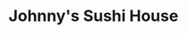 ---
layout: place
title: "Johnny's Sushi House"
permalink: /maryland/perryville/johnny-s-sushi-house.html
stateAbbr: MD
stateName: Maryland
cityName: Perryville
seo:
  name: "Johnny's Sushi House"
  type: Restaurant
  links: http://johnnysushihouse.com/
description: "Johnny's Sushi House serves delicious sushi in Perryville, Maryland. Try fresh Japanese dishes for a great dining experience. "
place_id: ChIJVY84EZa4x4kRlIgSf5x2rdA
photos:
  - name: >-
      places/ChIJVY84EZa4x4kRlIgSf5x2rdA/photos/AeeoHcJsLaap_ItDxfVr-ByYu-akfhVQo2Ex2uURYtOkf8dtSzKKFTc40Efz0uugowdhK3ixKKSEKxsd_3XXmZUOP8INsK1D--ftqWxDzj7xuNefl2FgE-0k8RlIab_sDgLgt-Gsq7KwgNCo086t6_v_p63iqgve_irMnkb7HOf0QxFQUKQVzdou1YHdNvNNc065GOE41eTs8D6LR2ONxsXd4Cc1LRMEJrle-9CzjUn_8Qfow9nYHEKfKpSBDB4TwdbWdgl1X-oCVtViPbP535CrFVvETT6L5IzlH_1yDZaYQq9BvG5mFkboBE3rAWWVlzTEKCSnD_oVhOfk7Pe9YqpXxiVtvBLaALEvDM6avLl-RxhOEURCMtLicodVq8fjUYH1jkZIbiYzL_AKRapqC-2iK04NGu2VLvxGkWYlnGQDCwTlzA
    widthPx: 4032
    heightPx: 3024
    authorAttributions:
      - displayName: Brian Kim
        uri: https://maps.google.com/maps/contrib/118145953142472147422
        photoUri: >-
          https://lh3.googleusercontent.com/a-/ALV-UjXl6sDxCJ7-7DGCOdU8kKrffXTsL34VHGSHEHfqQIzlWOH0F-FvFg=s100-p-k-no-mo
    flagContentUri: >-
      https://www.google.com/local/imagery/report/?cb_client=maps_api_places.places_api&image_key=!1e10!2sCIHM0ogKEICAgIDprY35Pg&hl=en-US
    googleMapsUri: >-
      https://www.google.com/maps/place//data=!3m4!1e2!3m2!1sCIHM0ogKEICAgIDprY35Pg!2e10!4m2!3m1!1s0x89c7b89611388f55:0xd0ad769c7f128894
  - name: >-
      places/ChIJVY84EZa4x4kRlIgSf5x2rdA/photos/AeeoHcIbXPWvkyH9xcvNDHXxYX4olwot9sDEzhxkpvRTV2BRbFXxZalmIgycHvVDaSqtPvwe5MTnKHn7nqn5vYKEODT7hckWOQtqOXHyjz50hk4wKLgRNZAJsotplRoAUV3to-F0WYemAwYVSERca1QDbGhqTLc8FC9h_FTkE6Yp-mMUCXOnGxcECpgG0WnJ25-32QVIk1HCGXYSQRKa7-Yv2GE1B9X-MSjxIBBQk23dtHNS1EFgqLXrZOAA_H5l56R6_6AknIg16iNkgeqeIkPdBddpLk-Yu-DEkGIQptmJeEgVg1DL1p-eoeXS4jc4-P0NS9N1L-sZjd4C8JRAqAZ4io-3VbwBRvJsuXcV3o0Ax4bD1WgBQuaKhkb6an-6EsRv382PZG-65Z7YUDTzSF2Ds1vCFtt76xn0XjSgu_l8QYeAGA
    widthPx: 1021
    heightPx: 580
    authorAttributions:
      - displayName: Héctor Alcy
        uri: https://maps.google.com/maps/contrib/102392829563008842762
        photoUri: >-
          https://lh3.googleusercontent.com/a-/ALV-UjVaPREMlTNv-0F_gtIRU78PnrPGPygvw_8VykVseMfnDDmk-gphtQ=s100-p-k-no-mo
    flagContentUri: >-
      https://www.google.com/local/imagery/report/?cb_client=maps_api_places.places_api&image_key=!1e10!2sCIHM0ogKEICAgID_oem9eg&hl=en-US
    googleMapsUri: >-
      https://www.google.com/maps/place//data=!3m4!1e2!3m2!1sCIHM0ogKEICAgID_oem9eg!2e10!4m2!3m1!1s0x89c7b89611388f55:0xd0ad769c7f128894
  - name: >-
      places/ChIJVY84EZa4x4kRlIgSf5x2rdA/photos/AeeoHcJdPVyORvKjO0u9gencTh0KhjRWCjfC6lWZCB5gZfDsD3qpo_DCBtXb9K5pWhRYmq3tGYXkpQn-ciwp7EWXt78ScYqACR61JClTEPSt4OAL_l_dcXbdvbzvTTtNhNACKIclZ_3qrL_TpiYFZsQsDRye7X4wvyMvgPuuYJnsOQdhYXKPhlYC9tmmx8JA9RkdCbEpUEBeR4eQy6B2rC7jdZZDxQWNfzIEyBBlHm3d8com0bU_dIm0UqU-WLaVbQruLjr8VX2cwalmQbLBZ1cqXbICuSFW6NHYJs6GeoCRBnYTtN-oYq7frurJyTfmIWuXrWpjHTjDl2DiMI0anozy1Wrh3oh6BNa-xjGqAMdKbI1sraw61zg38jzYrMAyhwpHcVpIy8z0hC5n1qtYsRb8nXtfVFigm0epD_UYJQZelJZHGg
    widthPx: 4032
    heightPx: 3024
    authorAttributions:
      - displayName: Barb Morningstar
        uri: https://maps.google.com/maps/contrib/105523684468310733401
        photoUri: >-
          https://lh3.googleusercontent.com/a-/ALV-UjXzdaomWKZUUUtD_SMGRjxrGVlgTQnplpHpmXiSPDeQCOsZdD6N=s100-p-k-no-mo
    flagContentUri: >-
      https://www.google.com/local/imagery/report/?cb_client=maps_api_places.places_api&image_key=!1e10!2sCIHM0ogKEICAgICnkvidbw&hl=en-US
    googleMapsUri: >-
      https://www.google.com/maps/place//data=!3m4!1e2!3m2!1sCIHM0ogKEICAgICnkvidbw!2e10!4m2!3m1!1s0x89c7b89611388f55:0xd0ad769c7f128894
  - name: >-
      places/ChIJVY84EZa4x4kRlIgSf5x2rdA/photos/AeeoHcJC3lno-P0e-ZK-Uyo3o79a5UkOyVwR9NZsa2QQiqrIgJO9uOpM9H_XJ7IMo1S4BLPFGJO6MPe1xXtenp2AIncdrm2bk77dC_PP_nBR9l5M8sEz7MsGadrThikMdK53G_lRoQF-jDxZsrfDhc6C8gNL-h-0zlOfHxsf2k0nGt6p7-CXOeBaSvgdo5_liewOvFn8nNzj97tyXDtHIZQ0Jq5W1AvrbFMC5xr4P0Sl2T9DpIANz3wObwGk5m6o_73DkXqqQ2GPMYxOVWA-H0hWKRwvBIiYB_p8SXwl1Ywt8Ga8oSLeZG9JmSVJd4OtHX5i3RThbLWuD1f2CwKQ2_Ln9SmlygSml4_NHiNCSu7iqtjxY78xpY10U_mWNpgXZcOdKRrHaBnnFBrReEa8mpGv7ZT8rVz5o2gyKl6_A_UqZ2JYL4xE
    widthPx: 4320
    heightPx: 2432
    authorAttributions:
      - displayName: Jaime Muth
        uri: https://maps.google.com/maps/contrib/112846710826091879929
        photoUri: >-
          https://lh3.googleusercontent.com/a-/ALV-UjUq1dEvtw8QjVTlKbjhGOUNZmmQVSBx6fK3XmwSYryUFjbWE9rC1w=s100-p-k-no-mo
    flagContentUri: >-
      https://www.google.com/local/imagery/report/?cb_client=maps_api_places.places_api&image_key=!1e10!2sCIHM0ogKEICAgICEkdz7tgE&hl=en-US
    googleMapsUri: >-
      https://www.google.com/maps/place//data=!3m4!1e2!3m2!1sCIHM0ogKEICAgICEkdz7tgE!2e10!4m2!3m1!1s0x89c7b89611388f55:0xd0ad769c7f128894
  - name: >-
      places/ChIJVY84EZa4x4kRlIgSf5x2rdA/photos/AeeoHcLtxQ9_jwYOaOGeRpf0K7PIVgMj42ryxzkTpvP78h-IWc7A8oi-uUa2RDJwAP3CkLnBCISPhlbi4TveXluwZ0cLAYhlzz8kXOAklZGh11NLDH9ILFOQzEJ2ImxwluSftUlQgGmXoUcgSpauM3Ik6N8-AU33E15JKVLdUd2j2dc0D5eoE3ZtZf3ZA3swQE2BrfY4B0X5MGB-iHcmmmfdcdIKTiP-KNKqhexVMXn31H-8joP-5cXABI29ubV21Np5yF7ZlvF8m-lr5MO02yfuSYGRFN7uA1oyaHvO_jB-9ZvnEcw5o8R4T4CXihF7O942P2gJrVTRWWmlgRfwTFS1NtUMiA-2o0eMg0kr4XfaXDMCjgJlBRumAcnRo9kTGiS_Bovsmq2O4ziqZomjoH2qgFqdCvMTBIUkSUTp3sSTn-npSg
    widthPx: 3600
    heightPx: 4800
    authorAttributions:
      - displayName: Jadaya Hayden
        uri: https://maps.google.com/maps/contrib/111471268668371089675
        photoUri: >-
          https://lh3.googleusercontent.com/a/ACg8ocLdRU-Cal30XNyiNuVVKNCiALO8zr-JTkT8CSeBCzMaOIu4Cw=s100-p-k-no-mo
    flagContentUri: >-
      https://www.google.com/local/imagery/report/?cb_client=maps_api_places.places_api&image_key=!1e10!2sCIHM0ogKEICAgIC33K3qKw&hl=en-US
    googleMapsUri: >-
      https://www.google.com/maps/place//data=!3m4!1e2!3m2!1sCIHM0ogKEICAgIC33K3qKw!2e10!4m2!3m1!1s0x89c7b89611388f55:0xd0ad769c7f128894
  - name: >-
      places/ChIJVY84EZa4x4kRlIgSf5x2rdA/photos/AeeoHcKS65GGu3s0yCf8HEvo86OoIh7nuxgw7v2LYQuxIxREvEV7_rv0-eceaZ6ckTUVgUZuZLfIqMKElITfWKMazUvPEDUnrKjRif7nsVXeO3hcpHTJSWnysM3I4zjsDsssVHLPqR3UiAWZ3KBU6heDJL5PI81hKPe4nrCkBLGSMpy8I_eIaIyQ2akYOOpga7mSu1nxjyTEWKqMSADa2Qm4WBkkLziPhbPGUUYyqNavvMUNE1M3v59WJvg2Mh72u9B-LVu1VT_3LNAjwm1SrkXGfWhw-OY4cQk9aMT8YmckPhVJAuZ7TjVg56VbIW-Mkm571UF_dvo_TJ0B-hqHGB86R1Xx9HVvynlU0M1OWbZn0ZoHRTf6-y-1IJOcI-tqePVpqoWSKpGzAVu-7-VN3jIYFgtk7_ArDyQPYNtMuOEsUJI
    widthPx: 3024
    heightPx: 4032
    authorAttributions:
      - displayName: Mary Nelson
        uri: https://maps.google.com/maps/contrib/110852188046869997926
        photoUri: >-
          https://lh3.googleusercontent.com/a-/ALV-UjVkfQmCJWhDmyxA73mkC94OYPimk-3nZPIG1CsUIXvui0mZvDkb=s100-p-k-no-mo
    flagContentUri: >-
      https://www.google.com/local/imagery/report/?cb_client=maps_api_places.places_api&image_key=!1e10!2sCIHM0ogKEICAgICqle27RA&hl=en-US
    googleMapsUri: >-
      https://www.google.com/maps/place//data=!3m4!1e2!3m2!1sCIHM0ogKEICAgICqle27RA!2e10!4m2!3m1!1s0x89c7b89611388f55:0xd0ad769c7f128894
  - name: >-
      places/ChIJVY84EZa4x4kRlIgSf5x2rdA/photos/AeeoHcLvD_xCR98NCu1QOk8unVF8uxinKvH1XC-jQzHjz4lrkFYjQX5fhtiQvVCZ22RANatnLHO1sXEAH_M9yQ8zsVgtM0rehBPszCfAdP8AGa3wnYrCKx7gXcptM-8RLJ4vQYjaE_EgrkJ-f1aIltu4z8BLKrTVwjhe91hLsfoCTzh6gaYnmfqQSSuqoTyDV5r58Mp0pmRL3_uxN18lRya7aVKxhLAgUkgOZGqxj5GtNIfIJjEO9ZM81ja09bNSBRNh_qAUgauD9N0VmUYuz5iO_gKni9p3Y9C2v3CVrqRhalCwUYZffD_1H9rt7rL6wJlux_a_-uboNVtgq3tiHkrSvvsOWKeGyob5XrmO57fKcFyt-MuPijWPtyHSF9aKHw-u7ApsV50LSZ4ZvJQ8pGrU8luisPSh-wwtYpjKAXRL6n1XgA
    widthPx: 4032
    heightPx: 3024
    authorAttributions:
      - displayName: Alexa Thompson
        uri: https://maps.google.com/maps/contrib/114594997387986040804
        photoUri: >-
          https://lh3.googleusercontent.com/a-/ALV-UjUyF6jsLFZg3WRREVYLLj324MJqCE5q4vVrgwc4VmpDS50I0-Uq=s100-p-k-no-mo
    flagContentUri: >-
      https://www.google.com/local/imagery/report/?cb_client=maps_api_places.places_api&image_key=!1e10!2sCIHM0ogKEICAgICH767ndQ&hl=en-US
    googleMapsUri: >-
      https://www.google.com/maps/place//data=!3m4!1e2!3m2!1sCIHM0ogKEICAgICH767ndQ!2e10!4m2!3m1!1s0x89c7b89611388f55:0xd0ad769c7f128894
  - name: >-
      places/ChIJVY84EZa4x4kRlIgSf5x2rdA/photos/AeeoHcLwoWNKdpUuEdy2DsriiGqUGrSNbF22QoZ_18ljE15XugYtuYKFoOvfGZzbeMtS5FPCSjBxYyNliBFOnIx7BAE2qC99ad-2uzDb1t15PQmF3j1n70QevC4fJLKXMBdox92-boWKPuvYsZhatebsKu2RMz1VsesPlY1rZsK2TchxEr2iCkDkWU3hkFlTNJl1oQxTIf6oVqMmCdWejnBLGJ_TYq0VDafNdDKXpCMaQ-IWCogEB4_a73IPNFjoMS7a3VJHk6oY1Oj8y_XfULrR2d10byTk3tPAYavEQ2LuCduu2O0eZWIRaV1l5tJdpJgCh3RSk_daVmVTZQjJLFCgJ2GK_NQVfuLyMU1UYuQrzIE7utip5dzbEnfJxx4rYlWjgFwxITVWyNqFCrSMc_KSsp4FF8CwcgFYrj78KwefkCTHbFY
    widthPx: 4800
    heightPx: 2700
    authorAttributions:
      - displayName: Desi Stine
        uri: https://maps.google.com/maps/contrib/116204305325072128963
        photoUri: >-
          https://lh3.googleusercontent.com/a-/ALV-UjV1kBA60rkg2AZhMbYazBssIdJ6dy44kPGY6eZOqWbiHUnD0YU=s100-p-k-no-mo
    flagContentUri: >-
      https://www.google.com/local/imagery/report/?cb_client=maps_api_places.places_api&image_key=!1e10!2sCIHM0ogKEICAgIC4jvTL0AE&hl=en-US
    googleMapsUri: >-
      https://www.google.com/maps/place//data=!3m4!1e2!3m2!1sCIHM0ogKEICAgIC4jvTL0AE!2e10!4m2!3m1!1s0x89c7b89611388f55:0xd0ad769c7f128894
  - name: >-
      places/ChIJVY84EZa4x4kRlIgSf5x2rdA/photos/AeeoHcLMwae1seQFkFQ_P1kCi_OqKFUy_M6a9qdeyZOBH4tfS6CWvyCQZQxaTpdkFZC7cgNFtWgdE9CGQgdUI8RwA_jfB9Kw7QC8Zh0_6TfubqfWV4MXfSW1A8zKFCM5O-BCBRERKVJEyD7Q9i6kXPTMyV5o9WvhzIO2kNLq0rhIFPk6Gp8EK8hiOzTJaJ0gUJYJPiTvhsVJBwSUYfSZePsBvC2NivDW8VERFVwK51uX2OS9daySA7zEbWe7qjX-UVW-qgWegdzA0ivZzG3SL7Aog0BnfuxLx0JYK8Xwz5i9UYK6ldTM-CTsR75vHGAfDg870IoZPpdlhzCVpk9gHUz8YoWxA0TBIB4HmHxfF4q7wbXQQw-vQO3w9EapOZZQL1snXL9H-XHf1FnBHKu-orIU3WxkoKeg7iTxd6DWE2Q9H7jPLg
    widthPx: 3468
    heightPx: 4624
    authorAttributions:
      - displayName: LC Collins
        uri: https://maps.google.com/maps/contrib/116804747203384935791
        photoUri: >-
          https://lh3.googleusercontent.com/a-/ALV-UjVT6kyv4JsmOdqlJMZ2gyUEt4B5s6hV909Bp0kcIIHhbuvthlzgPQ=s100-p-k-no-mo
    flagContentUri: >-
      https://www.google.com/local/imagery/report/?cb_client=maps_api_places.places_api&image_key=!1e10!2sCIHM0ogKEICAgIDxhonHOg&hl=en-US
    googleMapsUri: >-
      https://www.google.com/maps/place//data=!3m4!1e2!3m2!1sCIHM0ogKEICAgIDxhonHOg!2e10!4m2!3m1!1s0x89c7b89611388f55:0xd0ad769c7f128894
  - name: >-
      places/ChIJVY84EZa4x4kRlIgSf5x2rdA/photos/AeeoHcIMveU12p-2qWLqciQqhOtNEwjkizpTznwMA0XcH_2G4rF89m4q1NxE91I8eHt8OU6nwGcsEgW59IMjtdHmreKL6oO9KtwYfybq25sl5hEkVDL20Jc_xf2MA1XIenagF35uncL8IB9G4atFGMt-tSTxBbTwp97a0RNC7qsKj5pBoQpf8D3JZR770HLwMdc5pu0_JuDaY5vgej9QZdruN7eOfKIl9J1mA4Oy91YwnZa8TT59ecIAZ1ng_TxNqhtOggs93HlnuOitivkg8MQ-BCqe3vs710xGPtzblZVE4BpHyyht5_rGdZGcsUlud7GKLr_QgSNVWJROCS-Zx0EUgwMi_cKhZSctocjjuqdD1-8gjt27iEaeDcQdCEOOjgSJAq74-qFYCdUO9mv764nPJfpsGmkVL3SZCI4oJOlHuc4p-zU
    widthPx: 4032
    heightPx: 3024
    authorAttributions:
      - displayName: Theresa Farsace
        uri: https://maps.google.com/maps/contrib/100563556320255649353
        photoUri: >-
          https://lh3.googleusercontent.com/a-/ALV-UjUC6vCQRiYHuhtPDqsLLbuj42rSx-2-gNLjYzVbNLfR4-ARP-HD=s100-p-k-no-mo
    flagContentUri: >-
      https://www.google.com/local/imagery/report/?cb_client=maps_api_places.places_api&image_key=!1e10!2sCIHM0ogKEICAgIDp19Sz1QE&hl=en-US
    googleMapsUri: >-
      https://www.google.com/maps/place//data=!3m4!1e2!3m2!1sCIHM0ogKEICAgIDp19Sz1QE!2e10!4m2!3m1!1s0x89c7b89611388f55:0xd0ad769c7f128894
address: 5412 Pulaski Hwy, Perryville, MD 21903, USA
street: 5412 Pulaski Hwy
city: Perryville
state: MD
zip: '21903'
country: USA
neighborhood: null
latitude: '39.569549'
longitude: '-76.069173'
accessibility_options:
  wheelchairAccessibleParking: true
  wheelchairAccessibleEntrance: true
  wheelchairAccessibleRestroom: true
  wheelchairAccessibleSeating: true
business_status: OPERATIONAL
name: Johnny's Sushi House
google_maps_links:
  directionsUri: >-
    https://www.google.com/maps/dir//''/data=!4m7!4m6!1m1!4e2!1m2!1m1!1s0x89c7b89611388f55:0xd0ad769c7f128894!3e0
  placeUri: https://maps.google.com/?cid=15036805145378850964
  writeAReviewUri: >-
    https://www.google.com/maps/place//data=!4m3!3m2!1s0x89c7b89611388f55:0xd0ad769c7f128894!12e1
  reviewsUri: >-
    https://www.google.com/maps/place//data=!4m4!3m3!1s0x89c7b89611388f55:0xd0ad769c7f128894!9m1!1b1
  photosUri: >-
    https://www.google.com/maps/place//data=!4m3!3m2!1s0x89c7b89611388f55:0xd0ad769c7f128894!10e5
primary_type: Sushi Restaurant
opening_hours:
  regular: null
  current: null
secondary_opening_hours:
  regular:
    weekdayDescriptions: null
    type: null
  current:
    weekdayDescriptions: null
    type: null
phone: (410) 642-0009
price_level: PRICE_LEVEL_MODERATE
price_range: $20 &ndash; $30
rating: '4.6'
rating_count: 1457
website: http://johnnysushihouse.com/
reviews: null
parking_options: null
payment_options: null
allow_dogs: null
curbside_pickup: null
delivery: null
dine_in: null
good_for_children: null
good_for_groups: null
good_for_sports: null
live_music: null
menu_for_children: null
outdoor_seating: null
reservable: null
restroom: null
serves_beer: null
serves_breakfast: null
serves_brunch: null
serves_cocktails: null
serves_coffee: null
serves_dinner: null
serves_dessert: null
serves_lunch: null
serves_vegetarian_food: null
serves_wine: null
takeout: null
summary: null

---